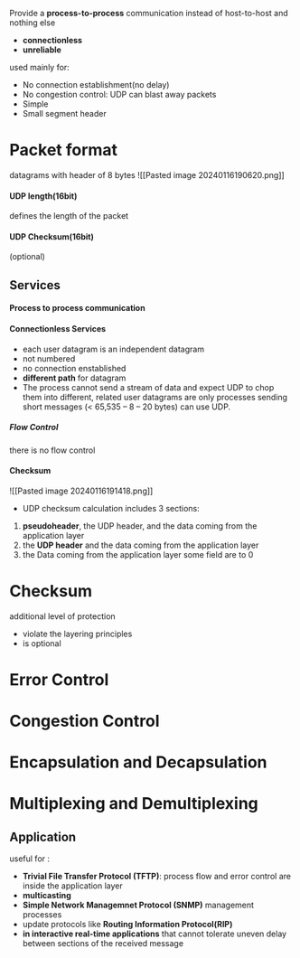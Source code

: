 Provide a **process-to-process** communication instead of host-to-host
and nothing else
- **connectionless**
- **unreliable** 

used mainly for:
- No connection establishment(no delay)
- No congestion control: UDP can blast away packets
- Simple 
- Small segment header


# Packet format
datagrams with header of 8 bytes
![[Pasted image 20240116190620.png]]
#### UDP length(16bit)
defines the length of the packet 
#### UDP Checksum(16bit)
(optional)
## Services 
#### Process to process communication 
#### Connectionless Services 
- each user datagram is an independent datagram 
- not numbered 
- no connection enstablished
- **different path** for datagram 
- The process cannot send a stream of data and expect UDP to chop them into different, related user datagrams are only processes sending short messages (< 65,535 – 8 – 20 bytes) can use UDP.
##### Flow Control
there is no flow control 
#### Checksum 
![[Pasted image 20240116191418.png]]
- UDP checksum calculation includes 3 sections:
1. **pseudoheader**, the UDP header, and the data coming from the application layer 
2. the **UDP header** and the data coming from the application layer
3. the Data coming from the application layer 
some field are to 0 
# Checksum 
additional level of protection 
- violate the layering principles
- is optional 
# Error Control 
# Congestion Control 

# Encapsulation and Decapsulation 
# Multiplexing and Demultiplexing

## Application 
useful for :
- **Trivial File Transfer Protocol (TFTP)**: process flow and error control are inside the application layer 
- **multicasting**
- **Simple Network Managemnet Protocol (SNMP)** management processes 
- update protocols like **Routing Information Protocol(RIP)**  
- **in interactive real-time applications** that cannot tolerate uneven delay between sections of the received message
 







